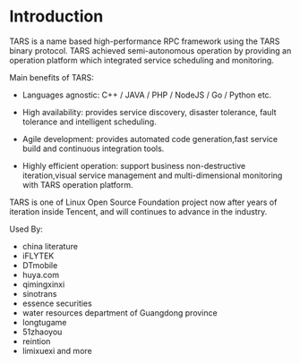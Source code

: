 # Introduction

TARS is a name based high-performance RPC framework using the TARS binary protocol. TARS achieved semi-autonomous operation by providing an operation platform which integrated service scheduling and monitoring.

Main benefits of TARS:

* Languages agnostic: C++ / JAVA / PHP / NodeJS / Go / Python etc.

* High availability: provides service discovery, disaster tolerance, fault tolerance and intelligent scheduling.

* Agile development: provides automated code generation,fast service build and continuous integration tools.

* Highly efficient operation: support business non-destructive iteration,visual service management and multi-dimensional monitoring with TARS operation platform.

TARS is one of Linux Open Source Foundation project now after years of iteration inside Tencent, and will continues to advance in the industry.

Used By:
* china literature
* iFLYTEK
* DTmobile
* huya.com
* qimingxinxi 
* sinotrans
* essence securities
* water resources department of Guangdong province
* longtugame
* 51zhaoyou 
* reintion
* limixuexi 
and more
